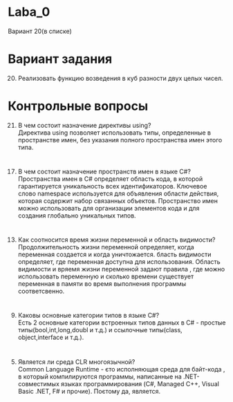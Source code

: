 # Laba_0
Вариант 20(в списке)
# Вариант задания
20. Реализовать функцию возведения в куб разности двух целых чисел.
# Контрольные вопросы
21. В чем состоит назначение директивы using?<br/>
Директива using позволяет использовать типы, определенные в пространстве имен, без указания полного пространства имен этого типа.
#
17. В чем состоит назначение пространств имен в языке C#?<br/>
Пространства имен в C# определяет область кода, в которой гарантируется уникальность всех идентификаторов. 
Ключевое слово namespace используется для объявления области действия, которая содержит набор связанных объектов.
Пространство имен можно использовать для организации элементов кода и для создания глобально уникальных типов. 
#
13. Как соотносится время жизни переменной и область видимости?<br/>
Продолжительность жизни переменной определяет, когда переменная создается и когда уничтожается. 
бласть видимости определяет, где переменная доступна для использования.
Область видимости и вряемя жизни переменной задают правила , где можно использовать переменную и сколько времени существует переменная в памяти во время выполнения программы соответсвенно.
#
9. Каковы основные категории типов в языке C#?<br/>
Есть 2 основные категории встроенных типов данных в C# - простые типы(bool,int,long,doubl и т.д.) и ссылочные типы(class, object,interface и т.д.).
#
5. Является ли среда CLR многоязычной?<br/>
Common Language Runtime - єто исполняющая среда для байт-кода , в который компилируются программы, написанные на .NET-совместимых языках программирования (C#, Managed C++, Visual Basic .NET, F# и прочие). 
Поєтому да, является.

